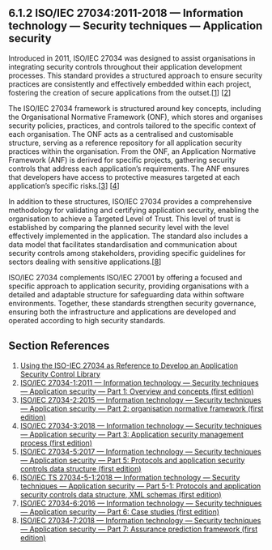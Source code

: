 ## 6.1.2 ISO/IEC 27034:2011-2018 — Information technology — Security techniques — Application security

Introduced in 2011, ISO/IEC 27034 was designed to assist organisations in integrating security controls throughout their application development processes. This standard provides a structured approach to ensure security practices are consistently and effectively embedded within each project, fostering the creation of secure applications from the outset.[[1](#ref-55)] [[2](#ref-56)]

The ISO/IEC 27034 framework is structured around key concepts, including the Organisational Normative Framework (ONF), which stores and organises security policies, practices, and controls tailored to the specific context of each organisation. The ONF acts as a centralised and customisable structure, serving as a reference repository for all application security practices within the organisation. From the ONF, an Application Normative Framework (ANF) is derived for specific projects, gathering security controls that address each application’s requirements. The ANF ensures that developers have access to protective measures targeted at each application’s specific risks.[[3](#ref-57)] [[4](#ref-58)]

In addition to these structures, ISO/IEC 27034 provides a comprehensive methodology for validating and certifying application security, enabling the organisation to achieve a Targeted Level of Trust. This level of trust is established by comparing the planned security level with the level effectively implemented in the application. The standard also includes a data model that facilitates standardisation and communication about security controls among stakeholders, providing specific guidelines for sectors dealing with sensitive applications.[[8](#ref-62)]

ISO/IEC 27034 complements ISO/IEC 27001 by offering a focused and specific approach to application security, providing organisations with a detailed and adaptable structure for safeguarding data within software environments. Together, these standards strengthen security governance, ensuring both the infrastructure and applications are developed and operated according to high security standards.


## Section References

1. <a name="ref-55"></a>[Using the ISO-IEC 27034 as Reference to Develop an Application Security Control Library](https://link.springer.com/chapter/10.1007/978-3-319-64218-5_46) <!-- REF-55 -->
2. <a name="ref-56"></a>[ISO/IEC 27034-1:2011 — Information technology — Security techniques — Application security — Part 1: Overview and concepts (first edition)](https://tinyurl.com/27034-2011) <!-- REF-56 -->
3. <a name="ref-57"></a>[ISO/IEC 27034-2:2015 — Information technology — Security techniques — Application security — Part 2: organisation normative framework (first edition)](https://www.iso.org/standard/55582.html) <!-- REF-57 -->
4. <a name="ref-58"></a>[ISO/IEC 27034-3:2018 — Information technology — Security techniques — Application security — Part 3: Application security management process (first edition)](https://www.iso.org/standard/55583.html) <!-- REF-58? -->
5. <a name="ref-59"></a>[ISO/IEC 27034-5:2017 — Information technology — Security techniques — Application security — Part 5: Protocols and application security controls data structure (first edition)](https://www.iso.org/standard/55585.html) <!-- REF-59 -->
6. <a name="ref-60"></a>[ISO/IEC TS 27034-5-1:2018 — Information technology — Security techniques — Application security — Part 5-1: Protocols and application security controls data structure, XML schemas (first edition)](https://www.iso.org/standard/67741.html) <!-- REF-60 -->
7. <a name="ref-61"></a>[ISO/IEC 27034-6:2016 — Information technology — Security techniques — Application security — Part 6: Case studies (first edition)](https://www.iso.org/standard/60804.html) <!-- REF-61 -->
8. <a name="ref-62"></a>[ISO/IEC 27034-7:2018 — Information technology — Security techniques — Application security — Part 7: Assurance prediction framework (first edition)](https://www.iso.org/standard/66229.html) <!-- REF-62 -->


<!-- 
PT-BR

A ISO/IEC 27034, introduzida em 2011, foi projetada para auxiliar organizações na integração de controles de segurança ao longo do desenvolvimento de suas aplicações. Este padrão oferece uma abordagem estruturada para garantir que as práticas de segurança sejam incorporadas de maneira consistente e eficaz em cada projeto, promovendo a criação de aplicações seguras desde o início.[[1](#ref-55)] [[2](#ref-56)]

O framework da ISO/IEC 27034 é composto por conceitos fundamentais, incluindo o Organization Normative Framework (ONF), que armazena e organiza as políticas, práticas e controles de segurança adaptados ao contexto específico de cada organização. O ONF é uma estrutura centralizada e personalizável, que serve como um repositório de referência para todas as práticas de segurança de aplicações da organização. A partir dele, um Application Normative Framework (ANF) é derivado para projetos específicos, reunindo os controles de segurança que atendem aos requisitos de cada aplicação. O ANF assegura que os desenvolvedores tenham acesso a medidas de proteção direcionadas aos riscos específicos de cada aplicação.[[2](#ref-56)][[3](#ref-57)] [[4](#ref-58)]

Além dessas estruturas, a ISO/IEC 27034 oferece uma metodologia completa para validar e certificar a segurança das aplicações, permitindo que a organização atinja um Nível de Confiança Alvo (Targeted Level of Trust). Esse nível de confiança é estabelecido por meio da comparação entre o nível de segurança planejado e o nível efetivamente implementado na aplicação. A norma inclui também um modelo de dados que facilita a padronização e a comunicação sobre os controles de segurança entre as partes envolvidas e fornece diretrizes específicas para setores que lidam com aplicações sensíveis.[[?](#ref-?)]

A ISO/IEC 27034 complementa a ISO/IEC 27001 ao fornecer um enfoque direto e específico para a segurança de aplicações, proporcionando às organizações uma estrutura detalhada e adaptável para lidar com a proteção de dados em ambientes de software. Em conjunto, essas normas fortalecem a governança de segurança ao assegurar que tanto a infraestrutura quanto as aplicações sejam desenvolvidas e operadas com altos padrões de segurança.[[?](#ref-?)]

-->